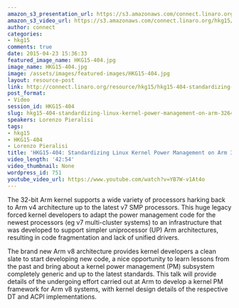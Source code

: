 ```yaml
---
amazon_s3_presentation_url: https://s3.amazonaws.com/connect.linaro.org/hkg15/Videos/02-12-Thursday/HKG15-404.pdf
amazon_s3_video_url: https://s3.amazonaws.com/connect.linaro.org/hkg15/Videos/02-12-Thursday/HKG15-404+Standardizing+Linux+Kernel+Power+mgmt+on+Arm+32+64+bit.mp4
author: connect
categories:
- hkg15
comments: true
date: 2015-04-23 15:36:33
featured_image_name: HKG15-404.jpg
image_name: HKG15-404.jpg
image: /assets/images/featured-images/HKG15-404.jpg
layout: resource-post
link: http://connect.linaro.org/resource/hkg15/hkg15-404-standardizing-linux-kernel-power-management-on-arm-3264-bit/
post_format:
- Video
session_id: HKG15-404
slug: hkg15-404-standardizing-linux-kernel-power-management-on-arm-3264-bit
speakers: Lorenzo Pieralisi
tags:
- hkg15
- HKG15-404
- Lorenzo Pieralisi
title: 'HKG15-404: Standardizing Linux Kernel Power Management on Arm 32/64-bit'
video_length: '42:54'
video_thumbnail: None
wordpress_id: 751
youtube_video_url: https://www.youtube.com/watch?v=YB7W-v1At4o
---
```


The 32-bit Arm kernel supports a wide variety of processors harking back to Arm v4 architecture up to the latest v7 SMP processors. This huge legacy forced kernel developers to adapt the power management code for the newest processors (eg v7 multi-cluster systems) to an infrastructure that was developed to support simpler uniprocessor (UP) Arm architectures, resulting in code fragmentation and lack of unified drivers.

The brand new Arm v8 architecture provides kernel developers a clean slate to start developing new code, a nice opportunity to learn lessons from the past and bring about a kernel power management (PM) subsystem completely generic and up to the latest standards. This talk will provide details of the undergoing effort carried out at Arm to develop a kernel PM framework for Arm v8 systems, with kernel design details of the respective DT and ACPI implementations.

